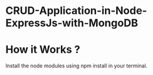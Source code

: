 # CRUD-Application-in-Node-ExpressJs-with-MongoDB
# How it Works ?

Install the node modules using npm install in your terminal. 
